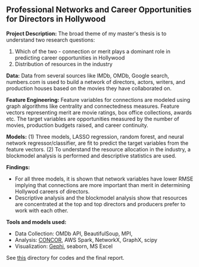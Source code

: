 ## Professional Networks and Career Opportunities for Directors in Hollywood

**Project Description:** The broad theme of my master's thesis is to understand two research questions:
1. Which of the two - connection or merit plays a dominant role in predicting career opportunities in Hollywood
2. Distribution of resources in the industry

**Data:** Data from several sources like IMDb, OMDb, Google search, numbers.com is used to build a network of directors, actors, writers, and production houses based on the movies they have collaborated on. 

**Feature Engineering:** Feature variables for connections are modeled using graph algorithms like centrality and connectedness measures. Feature vectors representing merit are movie ratings, box office collections, awards etc. The target variables are opportunities measured by the number of movies, production budgets raised, and career continuity. 

**Models:**
(1) Three models, LASSO regression, random forest, and neural network regressor/classifier, are fit to predict the target variables from the feature vectors.
(2) To understand the resource allocation in the industry, a blockmodel analysis is performed and descriptive statistics are used.

**Findings:**
- For all three models, it is shown that network variables have lower RMSE implying that connections are more important than merit in determining Hollywod careers of directors.
- Descriptive analysis and the blockmodel analysis show that resources are concentrated at the top and top directors and producers prefer to work with each other.

**Tools and models used:**
- Data Collection: OMDb API, BeautifulSoup, MPI, 
- Analysis: [CONCOR](https://www.r-bloggers.com/2015/05/concor-in-r/), AWS Spark, NetworkX, GraphX, scipy
- Visualization: [Gephi](https://gephi.org/), seaborn, MS Excel


See [this](https://github.com/keertanavc/Hollywood-Network-Analysis/tree/master/Network%20Project) directory for codes and the final report.
